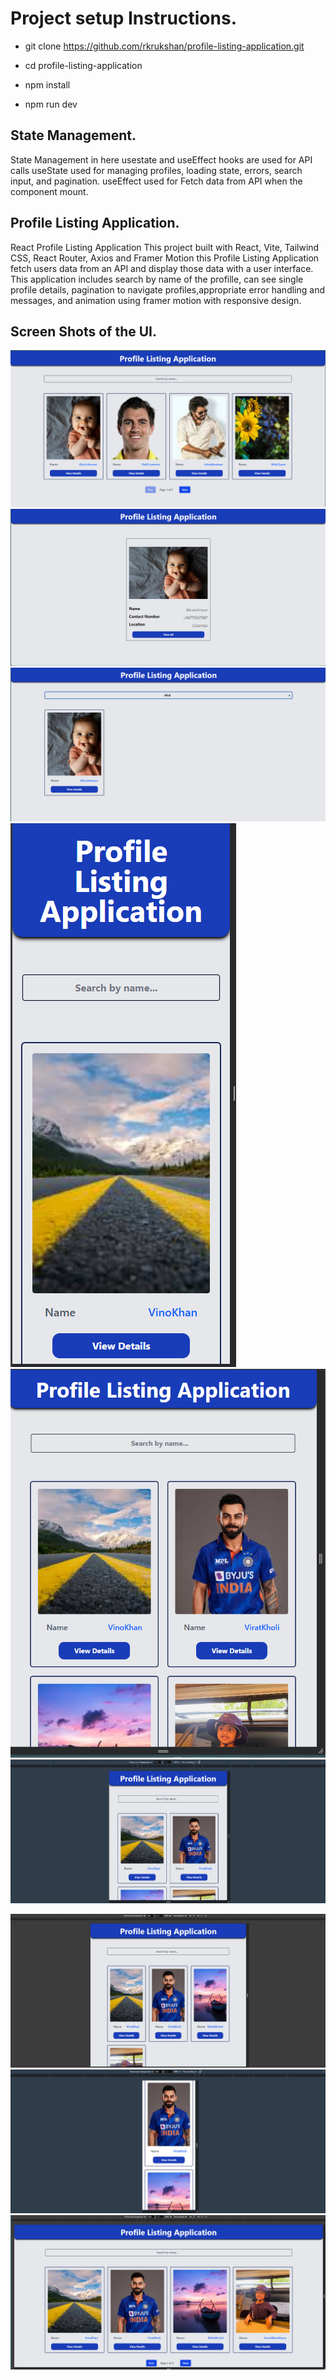 # Project setup Instructions.

- git clone https://github.com/rkrukshan/profile-listing-application.git

- cd profile-listing-application

- npm install

- npm run dev
  

## State Management.


State Management in here usestate and useEffect hooks are used for API calls useState used for managing profiles, loading state, errors, search input, and pagination. useEffect used for Fetch data from API when the component mount.


## Profile Listing Application.


React Profile Listing Application This project built with React, Vite, Tailwind CSS, React Router, Axios and Framer Motion this Profile Listing Application fetch users data from an API and display those data with a user interface. This application includes search by name of the profille, can see single profile details, pagination to navigate profiles,appropriate error handling and messages, and animation using framer motion with responsive design.




## Screen Shots of the UI.


![UI Screenshot 1](src/assets/1.png)
![UI Screenshot 2](src/assets/2.png)
![UI Screenshot 3](src/assets/3.png)
![UI Screenshot 4](src/assets/4.png)
![UI Screenshot 5](src/assets/5.png)
![UI Screenshot 7](src/assets/8.png)

![UI Screenshot 6](src/assets/6.png)
![UI Screenshot 7](src/assets/9.png)
![UI Screenshot 7](src/assets/7.png)

